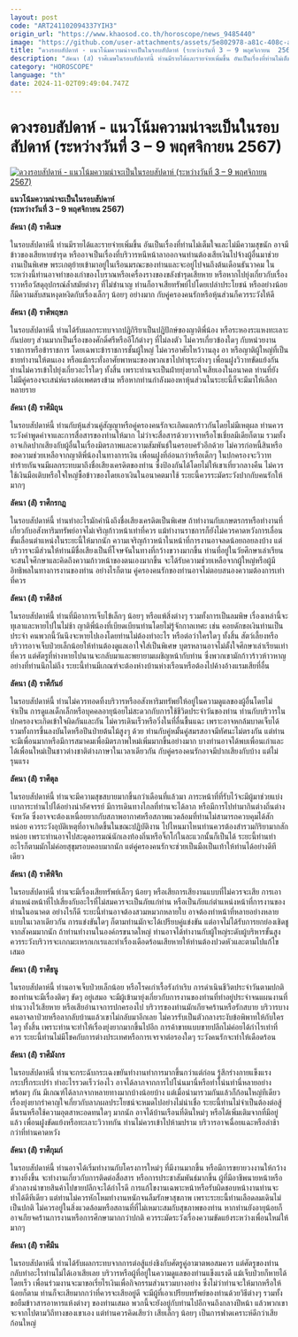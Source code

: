 ```yaml
---
layout: post
code: "ART241102094337YIH3"
origin_url: "https://www.khaosod.co.th/horoscope/news_9485440"
image: "https://github.com/user-attachments/assets/5e802978-a81c-408c-a32e-418b08151621"
title: "ดวงรอบสัปดาห์ - แนวโน้มความน่าจะเป็นในรอบสัปดาห์ (ระหว่างวันที่ 3 – 9 พฤศจิกายน  2567)"
description: "ลัคนา (ลั) ราศีเมษในรอบสัปดาห์นี้ ท่านมีรายได้และรายจ่ายเพิ่มขึ้น อันเป็นเรื่องที่ท่านไม่เต็มใจและไม่มีความสุขนัก อาจมีข้าวของเสียหายชำรุด"
category: "HOROSCOPE"
language: "th"
date: 2024-11-02T09:49:04.747Z
---
```


# ดวงรอบสัปดาห์ - แนวโน้มความน่าจะเป็นในรอบสัปดาห์ (ระหว่างวันที่ 3 – 9 พฤศจิกายน  2567)

[![ดวงรอบสัปดาห์ - แนวโน้มความน่าจะเป็นในรอบสัปดาห์ (ระหว่างวันที่ 3 – 9 พฤศจิกายน  2567)](https://www.khaosod.co.th/wpapp/uploads/2024/11/kkk.jpg "ดวงรอบสัปดาห์ - แนวโน้มความน่าจะเป็นในรอบสัปดาห์ (ระหว่างวันที่ 3 – 9 พฤศจิกายน  2567)")](https://www.khaosod.co.th/wpapp/uploads/2024/11/kkk.jpg)

**แนวโน้มความน่าจะเป็นในรอบสัปดาห์**  
**(ระหว่างวันที่ 3 – 9 พฤศจิกายน 2567)**

**ลัคนา (ลั) ราศีเมษ**

ในรอบสัปดาห์นี้ ท่านมีรายได้และรายจ่ายเพิ่มขึ้น อันเป็นเรื่องที่ท่านไม่เต็มใจและไม่มีความสุขนัก อาจมีข้าวของเสียหายชำรุด หรืออาจเป็นเรื่องที่บริวารหนีหน้าลาออกจนท่านต้องเสียเงินไปจ้างผู้อื่นมาช่วยงานเป็นพิเศษ พระเกตุย้ายเข้ามาอยู่ในเรือนมรณะของท่านและจะอยู่ไปจนถึงต้นเดือนธันวาคม ในระหว่างนี้ท่านอาจทำของเก่าของโบราณหรือเครื่องรางของขลังชำรุดเสียหาย หรือหากไปยุ่งเกี่ยวกับเรื่องราวหรือวัสดุอุปกรณ์ล้ำสมัยต่างๆ ที่ไม่ชำนาญ ท่านก็อาจเสียทรัพย์ไปโดยเปล่าประโยชน์ หรืออย่างน้อยก็มีความสับสนหงุดหงิดกับเรื่องเล็กๆ น้อยๆ อย่างมาก กับคู่ครองคนรักหรือหุ้นส่วนก็ควรระวังให้ดี

**ลัคนา (ลั) ราศีพฤษภ**

ในรอบสัปดาห์นี้ ท่านได้รับผลกระทบจากปฏิกิริยาเป็นปฏิปักษ์ของญาติพี่น้อง หรือระหองระแหงทะเลาะกันบ่อยๆ ส่วนมากเป็นเรื่องของศักดิ์ศรีหรืออีโก้ต่างๆ ที่ไม่ลงตัว ไม่ควรเกี่ยวข้องใดๆ กับหน่วยงานราชการหรือข้าราชการ โดยเฉพาะข้าราชการชั้นผู้ใหญ่ ไม่ควรอาศัยไหว้วานลุง อา หรือญาติผู้ใหญ่ที่เป็นชายทำงานให้ตนเอง หรือแม้กระทั่งอาศัยพาหนะของพวกเขาไปทำธุระต่างๆ เพื่อนฝูงวิวาทขัดแย้งกัน ท่านไม่ควรเข้าไปยุ่งเกี่ยวอะไรใดๆ ทั้งสิ้น เพราะท่านจะเป็นฝ่ายยุ่งยากใจเสียเองในอนาคต ท่านที่ยังไม่มีคู่ครองจะเสน่ห์แรงต่อเพศตรงข้าม หรือหากท่านกำลังมองหาหุ้นส่วนในระยะนี้ก็จะมีมาให้เลือกหลายราย

**ลัคนา (ลั) ราศีมิถุน**

ในรอบสัปดาห์นี้ ท่านกับหุ้นส่วนคู่สัญญาหรือคู่ครองคนรักจะเกิดแตกร้าวกันโดยไม่มีเหตุผล ท่านควรระวังคำพูดคำจาและการสื่อสารของท่านให้มาก ไม่ว่าจะสื่อสารด้วยวาจาหรือโซเชี่ยลมีเดียก็ตาม รวมทั้งอาจเกิดปากเสียงกับผู้อื่นในเรื่องมิตรภาพและความสัมพันธ์ในครอบครัวอีกด้วย ไม่ควรก่อหนี้สินหรือขอความช่วยเหลือจากญาติพี่น้องในทางการเงิน เพื่อนฝูงที่อ่อนกว่าหรือเด็กๆ ในปกครองจะวิวาททำร้ายกันจนมีผลกระทบมาถึงชื่อเสียงเครดิตของท่าน ซึ่งป้องกันได้โดยไม่ให้เขาเที่ยวกลางคืน ไม่ควรใช้เงินมือเติบหรือใจใหญ่ซื้อข้าวของโดยเอาเงินในอนาคตมาใช้ ระยะนี้ควรระมัดระวังปากกับคนรักให้มากๆ

**ลัคนา (ลั) ราศีกรกฎ**

ในรอบสัปดาห์นี้ ท่านทำอะไรมักคำนึงถึงชื่อเสียงเครดิตเป็นพิเศษ ถ้าทำงานกับเกษตรกรหรือทำงานที่เกี่ยวกับอสังหาริมทรัพย์อาจไม่เจริญก้าวหน้าเท่าที่ควร แม้ทำงานราชการก็ยังไม่ควรคาดหวังการเลื่อนขั้นเลื่อนตำแหน่งในระยะนี้ให้มากนัก ความเจริญก้าวหน้าในหน้าที่การงานอาจลดน้อยถอยลงบ้าง แต่บริวารจะมีส่วนให้ท่านมีชื่อเสียงเป็นที่โจษจันในทางที่กว้างขวางมากขึ้น ท่านที่อยู่ในวัยศึกษาเล่าเรียนจะสนใจศึกษาและคิดถึงความก้าวหน้าของตนเองมากขึ้น จะได้รับความช่วยเหลือจากผู้ใหญ่หรือผู้มีอิทธิพลในทางการงานของท่าน อย่างไรก็ตาม คู่ครองคนรักของท่านอาจไม่ตอบสนองความต้องการเท่าที่ควร

**ลัคนา (ลั) ราศีสิงห์**

ในรอบสัปดาห์นี้ ท่านที่มีอาการเจ็บไข้เล็กๆ น้อยๆ หรือแพ้สิ่งต่างๆ รวมทั้งการเป็นลมพิษ เรื่องเหล่านี้จะทุเลาและหายไปในไม่ช้า ญาติพี่น้องที่เบียดเบียนท่านโดยไม่รู้จักกาลเทศะ เช่น คอยดักขอเงินท่านเป็นประจำ คนพวกนี้วันนึงจะหายไปเองโดยท่านไม่ต้องทำอะไร หรือต่อว่าใครใดๆ ทั้งสิ้น สัตว์เลี้ยงหรือบริวารอาจเจ็บป่วยเล็กน้อยให้ท่านต้องดูแลเอาใจใส่เป็นพิเศษ บุตรหลานอาจไม่ตั้งใจศึกษาเล่าเรียนเท่าที่ควร แต่ศัตรูที่ห่างหายไปนานจะกลับมาและพยายามเผชิญหน้ากับท่าน ซึ่งพวกเขามักก้าวร้าวห้าวหาญอย่างที่ท่านนึกไม่ถึง ระยะนี้ท่านมีเกณฑ์จะต้องห่างบ้านห่างเรือนหรือต้องไปค้างอ้างแรมเสียที่อื่น

**ลัคนา (ลั) ราศีกันย์**

ในรอบสัปดาห์นี้ ท่านไม่ควรทอดทิ้งบริวารหรืออสังหาริมทรัพย์ให้อยู่ในความดูแลของผู้อื่นโดยไม่จำเป็น การดูแลเด็กเล็กหรือบุคคลอายุน้อยไม่สะดวกกับการใช้ชีวิตประจำวันของท่าน ท่านกับบริวารในปกครองจะเกิดเข้าใจผิดกันและกัน ไม่ควรเดินเร็วหรือวิ่งในที่ลื่นชื้นแฉะ เพราะอาจหกล้มบาดเจ็บได้ รวมทั้งการขึ้นลงบันไดหรือปีนป่ายต้นไม้สูงๆ ด้วย ท่านกับคู่หมั้นคู่สมรสอาจมีทัศนะไม่ตรงกัน แต่ท่านจะมีเพื่อนมากหรือมีการสมาคมเพื่อมิตรภาพใหม่เพิ่มมากขึ้นอย่างมาก บางท่านอาจได้พบเพื่อนเก่าและได้เพื่อนใหม่เป็นชาวต่างชาติต่างภาษาในเวลาเดียวกัน กับคู่ครองคนรักอาจมีปากเสียงกับบ้าง แต่ไม่รุนแรง

**ลัคนา (ลั) ราศีตุล**

ในรอบสัปดาห์นี้ ท่านจะมีความสุขสบายมากขึ้นกว่าเดือนที่แล้วมา ภาระหน้าที่ที่รับไว้จะมีผู้มาช่วยแบ่งเบาภาระท่านไปได้อย่างน่าอัศจรรย์ มีการเดินทางไกลที่ท่านจะได้ลาภ หรือมีการไปทำมากินต่างถิ่นต่างจังหวัด ซึ่งอาจจะต้องเหนื่อยยากกับสภาพอากาศหรือสภาพแวดล้อมที่ท่านไม่สามารถควบคุมได้สักหน่อย ควรระวังอุบัติเหตุที่อาจเกิดขึ้นในขณะปฏิบัติงาน ไปไหนมาไหนท่านควรต้องสำรวมกิริยามากสักหน่อย เพราะท่านอาจไปสะดุดอารมณ์นักเลงท้องถิ่นหรือจิ๊กโก๋ในละแวกนั้นก็เป็นได้ ระยะนี้ท่านทำอะไรก็ตามมักไม่ค่อยสุขุมรอบคอบมากนัก แต่คู่ครองคนรักจะช่วยเป็นมือเป็นเท้าให้ท่านได้อย่างดีทีเดียว

**ลัคนา (ลั) ราศีพิจิก**

ในรอบสัปดาห์นี้ ท่านจะมีเรื่องเสียทรัพย์เล็กๆ น้อยๆ หรือเสียการเสียงานแบบที่ไม่ควรจะเสีย การเอาตำแหน่งหน้าที่ไปเสี่ยงกับอะไรที่ไม่สมควรจะเป็นภัยแก่ท่าน หรือเป็นภัยแก่ตำแหน่งหน้าที่การงานของท่านในอนาคต อย่างไรก็ดี ระยะนี้ท่านอาจต้องสวมหมวกหลายใบ อาจต้องทำหน้าที่หลายอย่างหลายแบบในเวลาเดียวกัน การแข่งขันใดๆ ก็ตามท่านมักจะได้เปรียบคู่แข่งขัน แต่อาจไม่ได้รับการยกย่องเชิดชูจากสังคมมากนัก ถ้าท่านทำงานในองค์กรขนาดใหญ่ ท่านอาจได้ทำงานกับผู้ใหญ่ระดับผู้บริหารขั้นสูง ควรระวังบริวารจะเกกมะเหรกเกเรและทำเรื่องเดือดร้อนเสียหายให้ท่านต้องปวดหัวและตามไปแก้ไขเสมอ

**ลัคนา (ลั) ราศีธนู**

ในรอบสัปดาห์นี้ ท่านอาจเจ็บป่วยเล็กน้อย หรือโรคเก่าเรื้อรังกำเริบ การดำเนินชีวิตประจำวันตามปกติของท่านจะมีเรื่องติดๆ ขัดๆ อยู่เสมอ จะมีผู้เข้ามายุ่งเกี่ยวกับการงานของท่านที่ทำอยู่ประจำจนแผนงานที่ท่านวางไว้เสียหาย หรือเสียอำนาจการปกครองไป บริวารของท่านมักเกียจคร้านหรือรักสบาย บริวารบางคนอาจลาป่วยหรือลากลับบ้านแล้วเขาไม่กลับมาอีกเลย ไม่ควรรับเป็นตัวกลางระงับข้อพิพาทให้กับใครใดๆ ทั้งสิ้น เพราะท่านจะทำให้เรื่องยุ่งยากมากขึ้นไปอีก การค้าขายแบบขายปลีกไม่ค่อยได้กำไรเท่าที่ควร ระยะนี้ท่านไม่มีโชคกับการต่างประเทศหรือการเจรจาต่อรองใดๆ ระวังคนรักจะทำให้เดือดร้อน

**ลัคนา (ลั) ราศีมังกร**

ในรอบสัปดาห์นี้ ท่านจะกระฉับกระเฉงขยันทำงานทำการมากขึ้นกว่าแต่ก่อน รู้สึกร่างกายแข็งแรงกระปรี้กระเปร่า ทำอะไรรวดเร็วว่องไว อาจได้ลาภจากการไปโน่นมานี่หรือทำโน่นทำนี่หลายอย่างพร้อมๆ กัน มีเกณฑ์ได้ลาภจากหลายทางมากบ้างน้อยบ้าง แต่เมื่อนำมารวมกันแล้วก็ก้อนใหญ่ทีเดียว เรื่องยุ่งยากรำคาญใจเกี่ยวกับลาภผลประโยชน์จะหมดไปอย่างไม่น่าเชื่อ ระยะนี้ท่านไม่จำเป็นต้องต่อสู้ดิ้นรนหรือใช้ความอุตสาหะอดทนใดๆ มากนัก อาจได้บ้านเรือนที่ดินใหม่ๆ หรือได้เพิ่มเติมจากที่มีอยู่แล้ว เพื่อนฝูงขัดแย้งหรือทะเลาะวิวาทกัน ท่านไม่ควรเข้าไปห้ามปราม บริวารอาจเฉื่อยแฉะหรือล่าช้ากว่าที่ท่านคาดหวัง

**ลัคนา (ลั) ราศีกุมภ์**

ในรอบสัปดาห์นี้ ท่านอาจได้เริ่มทำงานกับโครงการใหม่ๆ ที่มีงานมากขึ้น หรือมีการขยายวงงานให้กว้างขวางยิ่งขึ้น จะทำงานเกี่ยวกับการติดต่อสื่อสาร หรือการประชาสัมพันธ์มากขึ้น ผู้ที่มีอาชีพนายหน้าหรือตัวกลางนำขายสินค้าไปขายปลีกจะได้กำไรดี การแก้ไขงานเฉพาะหน้าหรือรับผิดชอบหน้างานท่านจะทำได้ดีทีเดียว แต่ท่านไม่ควรหักโหมทำงานหนักจนลืมรักษาสุขภาพ เพราะระยะนี้ท่านเลือดลมเดินไม่เป็นปกติ ไม่ควรอยู่ในสิ่งแวดล้อมหรือสถานที่ที่ไม่เหมาะสมกับสุขภาพของท่าน หากท่านยังอายุน้อยก็อาจเกียจคร้านการงานหรือการศึกษามากกว่าปกติ ควรระมัดระวังเรื่องความขัดแย้งระหว่างเพื่อนใหม่ให้มากๆ

**ลัคนา (ลั) ราศีมีน**

ในรอบสัปดาห์นี้ ท่านได้รับผลกระทบจากการต่อสู้แย่งชิงกับศัตรูคู่อาฆาตพอสมควร แต่ศัตรูของท่านกลับทำอะไรท่านไม่ได้เอาเสียเลย บริวารหรือผู้ที่อยู่ในความดูแลของท่านแข็งแรงดี แม้เจ็บป่วยก็หายได้โดยเร็ว เพื่อนร่วมงานจะมาขอเรี่ยไรเงินเพื่อกิจกรรมส่วนรวมบางอย่าง ซึ่งไม่ว่าท่านจะให้มากหรือให้น้อยก็ตาม ท่านก็จะเสียมากกว่าที่ควรจะเสียอยู่ดี จะมีผู้ที่เอาเปรียบทรัพย์ของท่านด้วยวิธีต่างๆ รวมทั้งขอยืมข้าวสารอาหารแห้งต่างๆ ของท่านเสมอ พวกนี้จะยังอยู่กับท่านไปอีกจนถึงกลางปีหน้า แล้วพวกเขาจะจากไปตามวิถีทางของเขาเอง แต่ท่านควรคิดเสียว่า เสียเล็กๆ น้อยๆ เป็นการฟาดเคราะห์ดีกว่าเสียก้อนใหญ่
